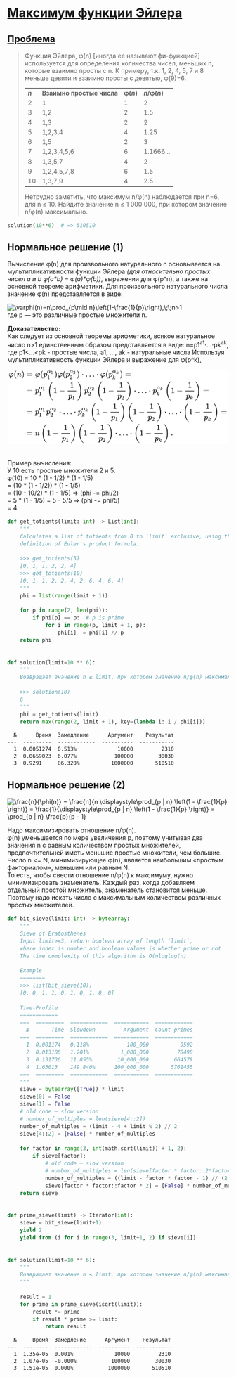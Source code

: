 # [Максимум функции Эйлера](TODO)

## [Проблема](https://euler.jakumo.org/problems/view/69.html)

>
> Функция Эйлера, φ(n) [иногда ее называют фи-функцией] используется для определения количества чисел, меньших n, которые взаимно просты с n. 
> К примеру, т.к. 1, 2, 4, 5, 7 и 8 меньше девяти и взаимно просты с девятью, φ(9)=6.
> 
> <table class="table">
> <tbody><tr>
> <td><b><i>n</i></b></td>
> <td><b>Взаимно простые числа</b></td>
> <td><b>φ(<i>n</i>)</b></td>
> <td><b><i>n</i>/φ(<i>n</i>)</b></td>
> </tr>
> <tr>
> <td>2</td><td>1</td><td>1</td><td>2</td>
> </tr>
> <tr>
> <td>3</td><td>1,2</td><td>2</td><td>1.5</td>
> </tr>
> <tr>
> <td>4</td><td>1,3</td><td>2</td><td>2</td>
> </tr>
> <tr>
> <td>5</td><td>1,2,3,4</td><td>4</td><td>1.25</td>
> </tr>
> <tr>
> <td>6</td><td>1,5</td><td>2</td><td>3</td>
> </tr>
> <tr>
> <td>7</td><td>1,2,3,4,5,6</td><td>6</td><td>1.1666...</td>
> </tr>
> <tr>
> <td>8</td><td>1,3,5,7</td><td>4</td><td>2</td>
> </tr>
> <tr>
> <td>9</td><td>1,2,4,5,7,8</td><td>6</td><td>1.5</td>
> </tr>
> <tr>
> <td>10</td><td>1,3,7,9</td><td>4</td><td>2.5</td>
> </tr>
> </tbody></table>
> 
> Нетрудно заметить, что максимум n/φ(n) наблюдается при n=6, для n ≤ 10.
> Найдите значение n ≤ 1 000 000, при котором значение n/φ(n) максимально.
``` python
solution(10**6)  # => 510510
```

## Нормальное решение (1)
Вычисление φ(n) для произвольного натурального n основывается на мультипликативности функции Эйлера _(для относительно простых чисел a и b φ(a*b) = φ(a)*φ(b))_, выражении для φ(p^n), а также на основной теореме арифметики.
Для произвольного натурального числа значение φ(n) представляется в виде:

<img src="https://s0.wp.com/latex.php?latex=%5Cvarphi(n)=n%5Cprod_%7Bp%5Cmid%20n%7D%5Cleft(1-%5Cfrac%7B1%7D%7Bp%7D%5Cright),%5C;%5C;n%3E1+&amp;bg=ffffff&amp;fg=000&amp;s=0" alt="\varphi(n)=n\prod_{p\mid n}\left(1-\frac{1}{p}\right),\;\;n>1" class="latex">
<br>где p — это различные простые множители n.

**Доказательство:**
<br>Как следует из основной теоремы арифметики, всякое натуральное число n>1 единственным образом представляется в виде:
n=p1<sup>a1</sup>⋅...⋅pk<sup>ak</sup>,
где p1<...<pk - простые числа, a1, ..., ak - натуральные числа
Используя мультипликативность функции Эйлера и выражение для φ(p^k), 

![phi-n.svg](res/phi-n.svg)

<br>Пример вычисления:
<br>У 10 есть простые множители 2 и 5.
<br>φ(10) = 10 * (1 - 1/2) * (1 - 1/5) 
<br>    = (10 * (1 - 1/2)) * (1 - 1/5) 
<br>    = (10 - 10/2) * (1 - 1/5) => (phi -= phi/2)
<br>    = 5 * (1 - 1/5) = 5 - 5/5 => (phi -= phi/5) 
<br>    = 4

```python
def get_totients(limit: int) -> List[int]:
    """
    Calculates a list of totients from 0 to `limit` exclusive, using the
    definition of Euler's product formula.

    >>> get_totients(5)
    [0, 1, 1, 2, 2, 4]
    >>> get_totients(10)
    [0, 1, 1, 2, 2, 4, 2, 6, 4, 6, 4]
    """
    phi = list(range(limit + 1))

    for p in range(2, len(phi)):
        if phi[p] == p:  # p is prime
            for i in range(p, limit + 1, p):
                phi[i] -= phi[i] // p
    return phi


def solution(limit=10 ** 6):
    """
    Возвращает значение n ≤ limit, при котором значение n/φ(n) максимально.

    >>> solution(10)
    6
    """
    phi = get_totients(limit)
    return max(range(2, limit + 1), key=(lambda i: i / phi[i]))
```
```text
  №      Время  Замедление      Аргумент    Результат
---  ---------  ------------  ----------  -----------
  1  0.0051274  0.513%             10000         2310
  2  0.0659023  6.077%            100000        30030
  3  0.9291     86.320%          1000000       510510
```

## Нормальное решение (2)

<img src="https://s0.wp.com/latex.php?latex=\frac{n}{\phi(n)} = \frac{n}{n \displaystyle\prod_{p | n} \left(1 - \frac{1}{p} \right)} = \frac{1}{\displaystyle\prod_{p | n} \left(1 - \frac{1}{p} \right)} = \prod_{p | n} \frac{p}{p - 1},%5C;%5C;n%3E1+&amp;bg=ffffff&amp;fg=000&amp;s=0" alt="\frac{n}{\phi(n)} = \frac{n}{n \displaystyle\prod_{p | n} \left(1 - \frac{1}{p} \right)} = \frac{1}{\displaystyle\prod_{p | n} \left(1 - \frac{1}{p} \right)} = \prod_{p | n} \frac{p}{p - 1}" class="latex">

Надо максимизировать отношение n/φ(n).
<br>φ(n) уменьшается по мере увеличения p, поэтому учитывая два значения n с равным количеством простых множителей, предпочтительней иметь меньшие простые множители, чем большие.
<br> Число n <= N, минимизирующее φ(n), является наибольшим «простым факториалом», меньшим или равным N.
<br>То есть, чтобы свести отношение n/φ(n) к максимуму, нужно минимизировать знаменатель. 
Каждый раз, когда добавляем отдельный простой множитель, знаменатель становится меньше. 
Поэтому надо искать число с максимальным количеством различных простых множителей.

```python
def bit_sieve(limit: int) -> bytearray:
    """
    Sieve of Eratosthenes
    Input limit>=3, return boolean array of length `limit`,
    where index is number and boolean values is whether prime or not
    The time complexity of this algorithm is O(nloglog(n).

    Example
    ========
    >>> list(bit_sieve(10))
    [0, 0, 1, 1, 0, 1, 0, 1, 0, 0]

    Time-Profile
    ============
    ===  =========  ============  ===========  ============
      №       Time  Slowdown         Argument  Count primes
    ===  =========  ============  ===========  ============
      1  0.001174   0.118%            100_000          9592
      2  0.013186   1.201%          1_000_000         78498
      3  0.131736   11.855%        10_000_000        664579
      4  1.63013    149.840%      100_000_000       5761455
    ===  =========  ============  ===========  ============
    """
    sieve = bytearray([True]) * limit
    sieve[0] = False
    sieve[1] = False
    # old code ─ slow version
    # number_of_multiples = len(sieve[4::2])
    number_of_multiples = (limit - 4 + limit % 2) // 2
    sieve[4::2] = [False] * number_of_multiples

    for factor in range(3, int(math.sqrt(limit)) + 1, 2):
        if sieve[factor]:
            # old code ─ slow version
            # number_of_multiples = len(sieve[factor * factor::2*factor])
            number_of_multiples = ((limit - factor * factor - 1) // (2 * factor) + 1)
            sieve[factor * factor::factor * 2] = [False] * number_of_multiples
    return sieve


def prime_sieve(limit) -> Iterator[int]:
    sieve = bit_sieve(limit+1)
    yield 2
    yield from (i for i in range(3, limit+1, 2) if sieve[i])


def solution(limit=10 ** 6):
    """
    Возвращает значение n ≤ limit, при котором значение n/φ(n) максимально.
    """

    result = 1
    for prime in prime_sieve(isqrt(limit)):
        result *= prime
        if result * prime >= limit:
            return result
```
```text
  №     Время  Замедление      Аргумент    Результат
---  --------  ------------  ----------  -----------
  1  1.35e-05  0.001%             10000         2310
  2  1.07e-05  -0.000%           100000        30030
  3  1.51e-05  0.000%           1000000       510510
```